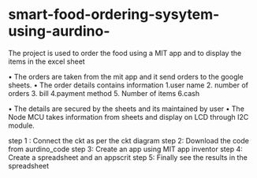 # smart-food-ordering-sysytem-using-aurdino-
The project is used to order the food using a MIT app and to display the items in the excel sheet

• The orders are taken from the mit app and it send orders to the google 
sheets.
• The order details contains information
 1.user name
 2. number of orders
 3. bill
 4.payment method
 5. Number of items
 6.cash
 
• The details are secured by the sheets and its maintained by user
• The Node MCU takes information from sheets and display on LCD through 
I2C module.



step 1 :
Connect the ckt as per the ckt diagram
step 2:
Download the code from aurdino_code
step 3:
Create an app using MIT app inventor
step 4:
Create a spreadsheet and an appscrit
step 5:
Finally see the results in the spreadsheet

